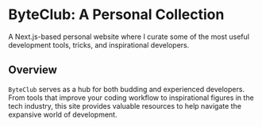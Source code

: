 # ByteClub: A Personal Collection

A Next.js-based personal website where I curate some of the most useful development tools, tricks, and inspirational developers.

## Overview

`ByteClub` serves as a hub for both budding and experienced developers. From tools that improve your coding workflow to inspirational figures in the tech industry, this site provides valuable resources to help navigate the expansive world of development.

